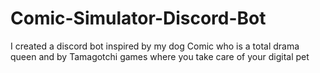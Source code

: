 # Comic-Simulator-Discord-Bot
I created a discord bot inspired by my dog Comic who is a total drama queen and by Tamagotchi games where you take care of your digital pet
